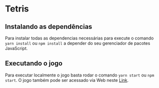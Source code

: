 # Tetris

## Instalando as dependências

Para instalar todas as dependencias necessárias para execute o comando `yarn install` ou `npm install` a depender do seu gerenciador de pacotes JavaScript.

## Executando o jogo

Para executar localmente o jogo basta rodar o comando `yarn start` ou `npm start`. O jogo também pode ser acessado via Web neste [Link](https://tetris-lp.herokuapp.com/).
